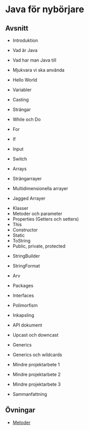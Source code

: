 # Java för nybörjare

## Avsnitt
- Introduktion
- Vad är Java
- Vad har man Java till
- Mjukvara vi ska använda

- Hello World
- Variabler
- Casting
- Strängar
- While och Do
- For
- If
- Input
- Switch

- Arrays
- Strängarrayer
- Multidimensionella arrayer
- Jagged Arrayer

* Klasser
* Metoder och parameter
* Properties (Getters och setters)
* This
* Constructor
* Static
* ToString
* Public, private, protected

- StringBuilder
- StringFormat

- Arv
- Packages
- Interfaces

- Polimorfism
- Inkapsling
- API dokument
- Upcast och downcast
 
- Generics
- Generics och wildcards

- Mindre projektarbete 1
- Mindre projektarbete 2
- Mindre projektarbete 3

- Sammanfattning

## Övningar
* [Metoder](Metoder/Övningar.md)

